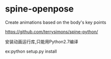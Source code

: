 # spine-openpose
Create animations based on the body's key points

https://github.com/terrysimons/spine-python/ 

安装动画运行库,只能用Python2.7编译 

ex:python setup.py install
